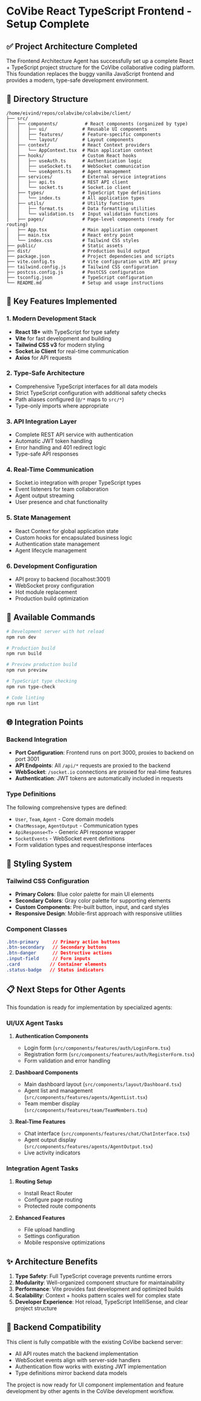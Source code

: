 # CoVibe React TypeScript Frontend - Setup Complete

## ✅ Project Architecture Completed

The Frontend Architecture Agent has successfully set up a complete React + TypeScript project structure for the CoVibe collaborative coding platform. This foundation replaces the buggy vanilla JavaScript frontend and provides a modern, type-safe development environment.

## 📁 Directory Structure

```
/home/eivind/repos/colabvibe/colabvibe/client/
├── src/
│   ├── components/          # React components (organized by type)
│   │   ├── ui/             # Reusable UI components
│   │   ├── features/       # Feature-specific components
│   │   └── layout/         # Layout components
│   ├── context/            # React Context providers
│   │   └── AppContext.tsx  # Main application context
│   ├── hooks/              # Custom React hooks
│   │   ├── useAuth.ts      # Authentication logic
│   │   ├── useSocket.ts    # WebSocket communication
│   │   └── useAgents.ts    # Agent management
│   ├── services/           # External service integrations
│   │   ├── api.ts          # REST API client
│   │   └── socket.ts       # Socket.io client
│   ├── types/              # TypeScript type definitions
│   │   └── index.ts        # All application types
│   ├── utils/              # Utility functions
│   │   ├── format.ts       # Data formatting utilities
│   │   └── validation.ts   # Input validation functions
│   ├── pages/              # Page-level components (ready for routing)
│   ├── App.tsx             # Main application component
│   ├── main.tsx            # React entry point
│   └── index.css           # Tailwind CSS styles
├── public/                 # Static assets
├── dist/                   # Production build output
├── package.json            # Project dependencies and scripts
├── vite.config.ts          # Vite configuration with API proxy
├── tailwind.config.js      # Tailwind CSS configuration
├── postcss.config.js       # PostCSS configuration
├── tsconfig.json           # TypeScript configuration
└── README.md               # Setup and usage instructions
```

## 🚀 Key Features Implemented

### 1. Modern Development Stack
- **React 18+** with TypeScript for type safety
- **Vite** for fast development and building
- **Tailwind CSS v3** for modern styling
- **Socket.io Client** for real-time communication
- **Axios** for API requests

### 2. Type-Safe Architecture
- Comprehensive TypeScript interfaces for all data models
- Strict TypeScript configuration with additional safety checks
- Path aliases configured (`@/*` maps to `src/*`)
- Type-only imports where appropriate

### 3. API Integration Layer
- Complete REST API service with authentication
- Automatic JWT token handling
- Error handling and 401 redirect logic
- Type-safe API responses

### 4. Real-Time Communication
- Socket.io integration with proper TypeScript types
- Event listeners for team collaboration
- Agent output streaming
- User presence and chat functionality

### 5. State Management
- React Context for global application state
- Custom hooks for encapsulated business logic
- Authentication state management
- Agent lifecycle management

### 6. Development Configuration
- API proxy to backend (localhost:3001)
- WebSocket proxy configuration
- Hot module replacement
- Production build optimization

## 🔧 Available Commands

```bash
# Development server with hot reload
npm run dev

# Production build
npm run build

# Preview production build
npm run preview

# TypeScript type checking
npm run type-check

# Code linting
npm run lint
```

## 🌐 Integration Points

### Backend Integration
- **Port Configuration**: Frontend runs on port 3000, proxies to backend on port 3001
- **API Endpoints**: All `/api/*` requests are proxied to the backend
- **WebSocket**: `/socket.io` connections are proxied for real-time features
- **Authentication**: JWT tokens are automatically included in requests

### Type Definitions
The following comprehensive types are defined:
- `User`, `Team`, `Agent` - Core domain models
- `ChatMessage`, `AgentOutput` - Communication types
- `ApiResponse<T>` - Generic API response wrapper
- `SocketEvents` - WebSocket event definitions
- Form validation types and request/response interfaces

## 🎨 Styling System

### Tailwind CSS Configuration
- **Primary Colors**: Blue color palette for main UI elements
- **Secondary Colors**: Gray color palette for supporting elements
- **Custom Components**: Pre-built button, input, and card styles
- **Responsive Design**: Mobile-first approach with responsive utilities

### Component Classes
```css
.btn-primary     // Primary action buttons
.btn-secondary   // Secondary buttons
.btn-danger      // Destructive actions
.input-field     // Form inputs
.card           // Container elements
.status-badge   // Status indicators
```

## 📋 Next Steps for Other Agents

This foundation is ready for implementation by specialized agents:

### UI/UX Agent Tasks
1. **Authentication Components**
   - Login form (`src/components/features/auth/LoginForm.tsx`)
   - Registration form (`src/components/features/auth/RegisterForm.tsx`)
   - Form validation and error handling

2. **Dashboard Components**
   - Main dashboard layout (`src/components/layout/Dashboard.tsx`)
   - Agent list and management (`src/components/features/agents/AgentList.tsx`)
   - Team member display (`src/components/features/team/TeamMembers.tsx`)

3. **Real-Time Features**
   - Chat interface (`src/components/features/chat/ChatInterface.tsx`)
   - Agent output display (`src/components/features/agents/AgentOutput.tsx`)
   - Live activity indicators

### Integration Agent Tasks
1. **Routing Setup**
   - Install React Router
   - Configure page routing
   - Protected route components

2. **Enhanced Features**
   - File upload handling
   - Settings configuration
   - Mobile responsive optimizations

## ✨ Architecture Benefits

1. **Type Safety**: Full TypeScript coverage prevents runtime errors
2. **Modularity**: Well-organized component structure for maintainability
3. **Performance**: Vite provides fast development and optimized builds
4. **Scalability**: Context + hooks pattern scales well for complex state
5. **Developer Experience**: Hot reload, TypeScript IntelliSense, and clear project structure

## 🔄 Backend Compatibility

This client is fully compatible with the existing CoVibe backend server:
- All API routes match the backend implementation
- WebSocket events align with server-side handlers
- Authentication flow works with existing JWT implementation
- Type definitions mirror backend data models

The project is now ready for UI component implementation and feature development by other agents in the CoVibe development workflow.
